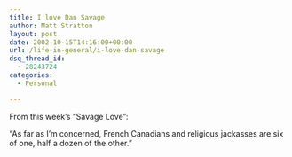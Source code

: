 ```yaml
---
title: I love Dan Savage
author: Matt Stratton
layout: post
date: 2002-10-15T14:16:00+00:00
url: /life-in-general/i-love-dan-savage
dsq_thread_id:
  - 28243724
categories:
  - Personal

---
```

From this week&#8217;s &#8220;Savage Love&#8221;:

&#8220;As far as I&#8217;m concerned, French Canadians and religious jackasses are six of one, half a dozen of the other.&#8221;